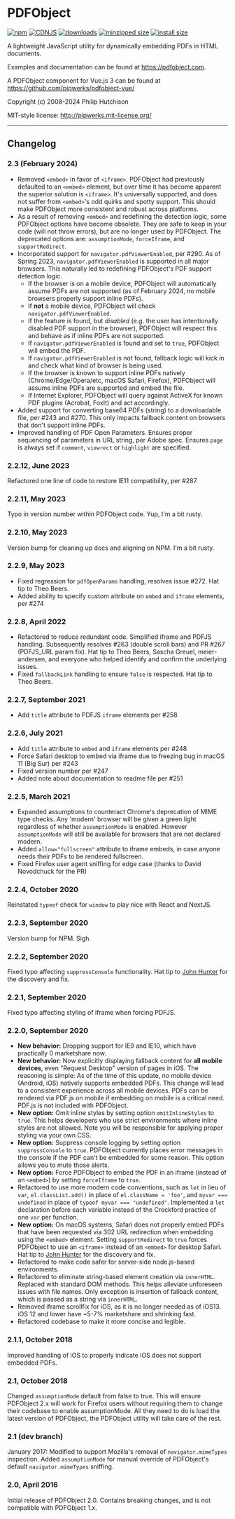 # PDFObject

[![npm](https://img.shields.io/npm/v/pdfobject.svg?style=flat)](https://www.npmjs.org/package/pdfobject) [![CDNJS](https://img.shields.io/cdnjs/v/pdfobject.svg)](https://cdnjs.com/libraries/pdfobject/) [![downloads](https://img.shields.io/npm/dm/pdfobject.svg)](https://www.npmjs.org/package/pdfobject) [![minzipped size](https://img.shields.io/bundlephobia/minzip/pdfobject.svg)](https://bundlephobia.com/package/pdfobject) [![install size](https://packagephobia.com/badge?p=pdfobject)](https://packagephobia.com/result?p=pdfobject)

A lightweight JavaScript utility for dynamically embedding PDFs in HTML documents.

Examples and documentation can be found at https://pdfobject.com.

A PDFObject component for Vue.js 3 can be found at https://github.com/pipwerks/pdfobject-vue/ 

Copyright (c) 2008-2024 Philip Hutchison

MIT-style license: http://pipwerks.mit-license.org/

-----

## Changelog

### 2.3 (February 2024)
- Removed `<embed>` in favor of `<iframe>`. PDFObject had previously defaulted to an `<embed>` element, but over time it has become apparent the superior solution is `<iframe>`. It's universally supported, and does not suffer from `<embed>`'s odd quirks and spotty support. This should make PDFObject more consistent and robust across platforms.
- As a result of removing `<embed>` and redefining the detection logic, some PDFObject options have become obsolete. They are safe to keep in your code (will not throw errors), but are no longer used by PDFObject. The deprecated options are: `assumptionMode`, `forceIframe`, and `supportRedirect`.
- Incorporated support for `navigator.pdfViewerEnabled`, per #290. As of Spring 2023, `navigator.pdfViewerEnabled` is supported in all major browsers. This naturally led to redefining PDFObject's PDF support detection logic. 
  - If the browser is on a mobile device, PDFObject will automatically assume PDFs are not supported (as of February 2024, no mobile browsers properly support inline PDFs). 
  - If **not** a mobile device, PDFObject will check `navigator.pdfViewerEnabled`. 
  - If the feature is found, but _disabled_ (e.g. the user has intentionally disabled PDF support in the browser), PDFObject will respect this and behave as if inline PDFs are not supported. 
  - If `navigator.pdfViewerEnabled` is found and set to `true`, PDFObject will embed the PDF. 
  - If `navigator.pdfViewerEnabled` is not found, fallback logic will kick in and check what kind of browser is being used. 
  - If the browser is known to support inline PDFs natively (Chrome/Edge/Opera/etc, macOS Safari, Firefox), PDFObject will assume inline PDFs are supported and embed the file. 
  - If Internet Explorer, PDFObject will query against ActiveX for known PDF plugins (Acrobat, FoxIt) and act accordingly.
- Added support for converting base64 PDFs (string) to a downloadable file, per #243 and #270. This only impacts fallback content on browsers that don't support inline PDFs.
- Improved handling of PDF Open Parameters. Ensures proper sequencing of parameters in URL string, per Adobe spec. Ensures `page` is always set if `comment`, `viewrect` or `highlight` are specified.

### 2.2.12, June 2023
Refactored one line of code to restore IE11 compatibility, per #287.

### 2.2.11, May 2023
Typo in version number within PDFObject code. Yup, I'm a bit rusty.

### 2.2.10, May 2023
Version bump for cleaning up docs and aligning on NPM. I'm a bit rusty.

### 2.2.9, May 2023
* Fixed regression for `pdfOpenParams` handling, resolves issue #272. Hat tip to Theo Beers.
* Added ability to specify custom attribute on `embed` and `iframe` elements, per #274

### 2.2.8, April 2022
* Refactored to reduce redundant code. Simplified iframe and PDFJS handling. Subsequently resolves #263 (double scroll bars) and PR #267 (PDFJS_URL param fix). Hat tip to Theo Beers, Sascha Greuel, meier-andersen, and everyone who helped identify and confirm the underlying issues.
* Fixed `fallbackLink` handling to ensure `false` is respected. Hat tip to Theo Beers.

### 2.2.7, September 2021
* Add `title` attribute to PDFJS `iframe` elements per #258

### 2.2.6, July 2021
* Add `title` attribute to `embed` and `iframe` elements per #248
* Force Safari desktop to embed via iframe due to freezing bug in macOS 11 (Big Sur) per #243
* Fixed version number per #247
* Added note about documentation to readme file per #251

### 2.2.5, March 2021
* Expanded assumptions to counteract Chrome's deprecation of MIME type checks. Any 'modern' browser will be given a green light regardless of whether `assumptionMode` is enabled. However `assumptionMode` will still be available for browsers that are not declared modern.
* Added `allow="fullscreen"` attribute to iframe embeds, in case anyone needs their PDFs to be rendered fullscreen.
* Fixed Firefox user agent sniffing for edge case (thanks to David Novodchuck for the PR)

### 2.2.4, October 2020
Reinstated `typeof` check for `window` to play nice with React and NextJS.

### 2.2.3, September 2020
Version bump for NPM. Sigh.

### 2.2.2, September 2020
Fixed typo affecting `suppressConsole` functionality. Hat tip to [John Hunter](https://github.com/johnhunter) for the discovery and fix.

### 2.2.1, September 2020
Fixed typo affecting styling of iframe when forcing PDFJS.

### 2.2.0, September 2020
* **New behavior:** Dropping support for IE9 and IE10, which have practically 0 marketshare now.
* **New behavior:** Now explicitly displaying fallback content for **all mobile devices**, even "Request Desktop" version of pages in iOS. The reasoning is simple: As of the time of this update, no mobile device (Android, iOS) natively supports embedded PDFs. This change will lead to a consistent experience across all mobile devices. PDFs can be rendered via PDF.js on mobile if embedding on mobile is a critical need. PDF.js is not included with PDFObject.
* **New option:** Omit inline styles by setting option `omitInlineStyles` to `true`. This helps developers who use strict environments where inline styles are not allowed. Note you will be responsible for applying proper styling via your own CSS.
* **New option:** Suppress console logging by setting option `suppressConsole` to `true`. PDFObject currently places error messages in the console if the PDF can't be embedded for some reason. This option allows you to mute those alerts.
* **New option:** Force PDFObject to embed the PDF in an iframe (instead of an `<embed>`) by setting `forceIframe` to `true`.
* Refactored to use more modern code conventions, such as `let` in lieu of `var`, `el.classList.add()` in place of `el.className = 'foo'`, and `myvar === undefined` in place of `typeof myvar === "undefined"`. Implemented a `let` declaration before each variable instead of the Crockford practice of one `var` per function.
* **New option:** On macOS systems, Safari does not properly embed PDFs that have been requested via 302 URL redirection when embedding using the `<embed>` element. Setting `supportRedirect` to `true` forces PDFObject to use an `<iframe>` instead of an `<embed>` for desktop Safari. Hat tip to [John Hunter](https://github.com/johnhunter) for the discovery and fix.
* Refactored to make code safer for server-side node.js-based environments.
* Refactored to eliminate string-based element creation via `innerHTML`. Replaced with standard DOM methods. This helps alleviate unforeseen issues with file names. Only exception is insertion of fallback content, which is passed as a string via `innerHTML`.
* Removed iframe scrollfix for iOS, as it is no longer needed as of iOS13. iOS 12 and lower have ~5-7% marketshare and shrinking fast.
* Refactored codebase to make it more concise and legible.

### 2.1.1, October 2018
Improved handling of iOS to properly indicate iOS does not support embedded PDFs.

### 2.1, October 2018
Changed `assumptionMode` default from false to true. This will ensure PDFObject 2.x will work for Firefox users without requiring them to change their codebase to enable assumptionMode. All they need to do is load the latest version of PDFObject, the PDFObject utility will take care of the rest.

### 2.1 (dev branch)
January 2017: Modified to support Mozilla's removal of `navigator.mimeTypes` inspection. Added `assumptionMode` for manual override of PDFObject's default `navigator.mimeTypes` sniffing.

### 2.0, April 2016
Initial release of PDFObject 2.0. Contains breaking changes, and is not compatible with PDFObject 1.x.
